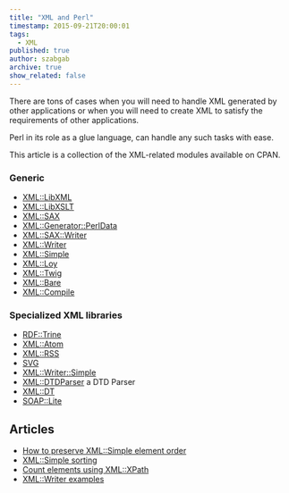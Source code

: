 ```yaml
---
title: "XML and Perl"
timestamp: 2015-09-21T20:00:01
tags:
  - XML
published: true
author: szabgab
archive: true
show_related: false
---
```



There are tons of cases when you will need to handle
XML generated by other applications or when you will need to create
XML to satisfy the requirements of other applications.

Perl in its role as a glue language, can handle any such tasks with ease.

This article is a collection of the XML-related modules available on CPAN.


<h3>Generic</h3>

* [XML::LibXML](https://metacpan.org/pod/XML::LibXML)
* [XML::LibXSLT](https://metacpan.org/pod/XML::LibXSLT)
* [XML::SAX](https://metacpan.org/pod/XML::SAX)
* [XML::Generator::PerlData](https://metacpan.org/pod/XML::Generator::PerlData)
* [XML::SAX::Writer](https://metacpan.org/pod/XML::SAX::Writer)
* [XML::Writer](https://metacpan.org/pod/XML::Writer)
* [XML::Simple](https://metacpan.org/pod/XML::Simple)
* [XML::Loy](https://metacpan.org/pod/XML::Loy)
* [XML::Twig](https://metacpan.org/pod/XML::Twig)
* [XML::Bare](https://metacpan.org/pod/XML::Bare)
* [XML::Compile](https://metacpan.org/pod/XML::Compile)

<h3>Specialized XML libraries</h3>

* [RDF::Trine](https://metacpan.org/pod/RDF::Trine)
* [XML::Atom](https://metacpan.org/pod/XML::Atom)
* [XML::RSS](https://metacpan.org/pod/XML::RSS)
* [SVG](https://metacpan.org/pod/SVG)
* [XML::Writer::Simple](https://metacpan.org/pod/XML::Writer::Simple)
* [XML::DTDParser](https://metacpan.org/pod/XML::DTDParser) a DTD Parser
* [XML::DT](https://metacpan.org/pod/XML::DT)
* [SOAP::Lite](https://metacpan.org/pod/SOAP::Lite)


## Articles

* [How to preserve XML::Simple element order](/how-to-preserve-xml-simple-element-order)
* [XML::Simple sorting](/xml-simple-sorting)
* [Count elements using XML::XPath](/count-elements-using-xml-xpath)
* [XML::Writer examples](/xml-writer)

